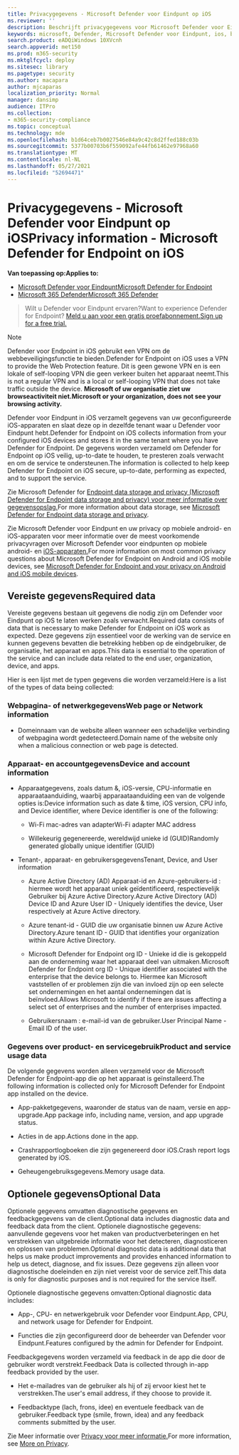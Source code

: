 ```yaml
---
title: Privacygegevens - Microsoft Defender voor Eindpunt op iOS
ms.reviewer: ''
description: Beschrijft privacygegevens voor Microsoft Defender voor Eindpunt in iOS
keywords: microsoft, Defender, Microsoft Defender voor Eindpunt, ios, beleid, overzicht
search.product: eADQiWindows 10XVcnh
search.appverid: met150
ms.prod: m365-security
ms.mktglfcycl: deploy
ms.sitesec: library
ms.pagetype: security
ms.author: macapara
author: mjcaparas
localization_priority: Normal
manager: dansimp
audience: ITPro
ms.collection:
- m365-security-compliance
ms.topic: conceptual
ms.technology: mde
ms.openlocfilehash: b1d64ceb7b0027546e84a9c42c8d2ffed188c03b
ms.sourcegitcommit: 5377b00703b6f559092afe44fb61462e97968a60
ms.translationtype: MT
ms.contentlocale: nl-NL
ms.lasthandoff: 05/27/2021
ms.locfileid: "52694471"
---
```

# <a name="privacy-information---microsoft-defender-for-endpoint-on-ios"></a><span data-ttu-id="d2e6f-104">Privacygegevens - Microsoft Defender voor Eindpunt op iOS</span><span class="sxs-lookup"><span data-stu-id="d2e6f-104">Privacy information - Microsoft Defender for Endpoint on iOS</span></span>

<span data-ttu-id="d2e6f-105">**Van toepassing op:**</span><span class="sxs-lookup"><span data-stu-id="d2e6f-105">**Applies to:**</span></span>
- [<span data-ttu-id="d2e6f-106">Microsoft Defender voor Eindpunt</span><span class="sxs-lookup"><span data-stu-id="d2e6f-106">Microsoft Defender for Endpoint</span></span>](https://go.microsoft.com/fwlink/p/?linkid=2154037)
- [<span data-ttu-id="d2e6f-107">Microsoft 365 Defender</span><span class="sxs-lookup"><span data-stu-id="d2e6f-107">Microsoft 365 Defender</span></span>](https://go.microsoft.com/fwlink/?linkid=2118804)

> <span data-ttu-id="d2e6f-108">Wilt u Defender voor Eindpunt ervaren?</span><span class="sxs-lookup"><span data-stu-id="d2e6f-108">Want to experience Defender for Endpoint?</span></span> [<span data-ttu-id="d2e6f-109">Meld u aan voor een gratis proefabonnement.</span><span class="sxs-lookup"><span data-stu-id="d2e6f-109">Sign up for a free trial.</span></span>](https://www.microsoft.com/microsoft-365/windows/microsoft-defender-atp?ocid=docs-wdatp-investigateip-abovefoldlink)

> [!NOTE]
> <span data-ttu-id="d2e6f-110">Defender voor Endpoint in iOS gebruikt een VPN om de webbeveiligingsfunctie te bieden.</span><span class="sxs-lookup"><span data-stu-id="d2e6f-110">Defender for Endpoint on iOS uses a VPN to provide the Web Protection feature.</span></span> <span data-ttu-id="d2e6f-111">Dit is geen gewone VPN en is een lokale of self-looping VPN die geen verkeer buiten het apparaat neemt.</span><span class="sxs-lookup"><span data-stu-id="d2e6f-111">This is not a regular VPN and is a local or self-looping VPN that does not take traffic outside the device.</span></span> <span data-ttu-id="d2e6f-112">**Microsoft of uw organisatie ziet uw browseactiviteit niet.**</span><span class="sxs-lookup"><span data-stu-id="d2e6f-112">**Microsoft or your organization, does not see your browsing activity.**</span></span>

<span data-ttu-id="d2e6f-113">Defender voor Eindpunt in iOS verzamelt gegevens van uw geconfigureerde iOS-apparaten en slaat deze op in dezelfde tenant waar u Defender voor Eindpunt hebt.</span><span class="sxs-lookup"><span data-stu-id="d2e6f-113">Defender for Endpoint on iOS collects information from your configured iOS devices and stores it in the same tenant where you have Defender for Endpoint.</span></span> <span data-ttu-id="d2e6f-114">De gegevens worden verzameld om Defender for Endpoint op iOS veilig, up-to-date te houden, te presteren zoals verwacht en om de service te ondersteunen.</span><span class="sxs-lookup"><span data-stu-id="d2e6f-114">The information is collected to help keep Defender for Endpoint on iOS secure, up-to-date, performing as expected, and to support the service.</span></span>

<span data-ttu-id="d2e6f-115">Zie Microsoft Defender for [Endpoint data storage and privacy (Microsoft Defender for Endpoint data storage and privacy) voor meer informatie over gegevensopslag.](data-storage-privacy.md)</span><span class="sxs-lookup"><span data-stu-id="d2e6f-115">For more information about data storage, see [Microsoft Defender for Endpoint data storage and privacy](data-storage-privacy.md).</span></span>


<span data-ttu-id="d2e6f-116">Zie Microsoft Defender voor Eindpunt en uw privacy op mobiele android- en iOS-apparaten voor meer informatie over de meest voorkomende privacyvragen over Microsoft Defender voor eindpunten op mobiele android- en [iOS-apparaten.](https://support.microsoft.com/topic/microsoft-defender-for-endpoint-and-your-privacy-on-android-and-ios-mobile-devices-4109bc54-8ec5-4433-9c33-d359b75ac22a)</span><span class="sxs-lookup"><span data-stu-id="d2e6f-116">For more information on most common privacy questions about Microsoft Defender for Endpoint on Android and iOS mobile devices, see [Microsoft Defender for Endpoint and your privacy on Android and iOS mobile devices](https://support.microsoft.com/topic/microsoft-defender-for-endpoint-and-your-privacy-on-android-and-ios-mobile-devices-4109bc54-8ec5-4433-9c33-d359b75ac22a).</span></span>

## <a name="required-data"></a><span data-ttu-id="d2e6f-117">Vereiste gegevens</span><span class="sxs-lookup"><span data-stu-id="d2e6f-117">Required data</span></span> 

<span data-ttu-id="d2e6f-118">Vereiste gegevens bestaan uit gegevens die nodig zijn om Defender voor Eindpunt op iOS te laten werken zoals verwacht.</span><span class="sxs-lookup"><span data-stu-id="d2e6f-118">Required data consists of data that is necessary to make Defender for Endpoint on iOS work as expected.</span></span> <span data-ttu-id="d2e6f-119">Deze gegevens zijn essentieel voor de werking van de service en kunnen gegevens bevatten die betrekking hebben op de eindgebruiker, de organisatie, het apparaat en apps.</span><span class="sxs-lookup"><span data-stu-id="d2e6f-119">This data is essential to the operation of the service and can include data related to the end user, organization, device, and apps.</span></span> 

<span data-ttu-id="d2e6f-120">Hier is een lijst met de typen gegevens die worden verzameld:</span><span class="sxs-lookup"><span data-stu-id="d2e6f-120">Here is a list of the types of data being collected:</span></span> 

### <a name="web-page-or-network-information"></a><span data-ttu-id="d2e6f-121">Webpagina- of netwerkgegevens</span><span class="sxs-lookup"><span data-stu-id="d2e6f-121">Web page or Network information</span></span> 

- <span data-ttu-id="d2e6f-122">Domeinnaam van de website alleen wanneer een schadelijke verbinding of webpagina wordt gedetecteerd.</span><span class="sxs-lookup"><span data-stu-id="d2e6f-122">Domain name of the website only when a malicious connection or web page is detected.</span></span> 

### <a name="device-and-account-information"></a><span data-ttu-id="d2e6f-123">Apparaat- en accountgegevens</span><span class="sxs-lookup"><span data-stu-id="d2e6f-123">Device and account information</span></span> 

- <span data-ttu-id="d2e6f-124">Apparaatgegevens, zoals datum &, iOS-versie, CPU-informatie en apparaataanduiding, waarbij apparaataanduiding een van de volgende opties is:</span><span class="sxs-lookup"><span data-stu-id="d2e6f-124">Device information such as date & time, iOS version, CPU info, and Device identifier, where Device identifier is one of the following:</span></span> 

    - <span data-ttu-id="d2e6f-125">Wi-Fi mac-adres van adapter</span><span class="sxs-lookup"><span data-stu-id="d2e6f-125">Wi-Fi adapter MAC address</span></span> 

    - <span data-ttu-id="d2e6f-126">Willekeurig gegenereerde, wereldwijd unieke id (GUID)</span><span class="sxs-lookup"><span data-stu-id="d2e6f-126">Randomly generated globally unique identifier (GUID)</span></span> 

- <span data-ttu-id="d2e6f-127">Tenant-, apparaat- en gebruikersgegevens</span><span class="sxs-lookup"><span data-stu-id="d2e6f-127">Tenant, Device, and User information</span></span> 

    - <span data-ttu-id="d2e6f-128">Azure Active Directory (AD) Apparaat-id en Azure-gebruikers-id : hiermee wordt het apparaat uniek geïdentificeerd, respectievelijk Gebruiker bij Azure Active Directory.</span><span class="sxs-lookup"><span data-stu-id="d2e6f-128">Azure Active Directory (AD) Device ID and Azure User ID - Uniquely identifies the device, User respectively at Azure Active directory.</span></span> 

    - <span data-ttu-id="d2e6f-129">Azure tenant-id - GUID die uw organisatie binnen uw Azure Active Directory.</span><span class="sxs-lookup"><span data-stu-id="d2e6f-129">Azure tenant ID - GUID that identifies your organization within Azure Active Directory.</span></span> 

    - <span data-ttu-id="d2e6f-130">Microsoft Defender for Endpoint org ID - Unieke id die is gekoppeld aan de onderneming waar het apparaat deel van uitmaken.</span><span class="sxs-lookup"><span data-stu-id="d2e6f-130">Microsoft Defender for Endpoint org ID - Unique identifier associated with the enterprise that the device belongs to.</span></span> <span data-ttu-id="d2e6f-131">Hiermee kan Microsoft vaststellen of er problemen zijn die van invloed zijn op een selecte set ondernemingen en het aantal ondernemingen dat is beïnvloed.</span><span class="sxs-lookup"><span data-stu-id="d2e6f-131">Allows Microsoft to identify if there are issues affecting a select set of enterprises and the number of enterprises impacted.</span></span> 

    - <span data-ttu-id="d2e6f-132">Gebruikersnaam : e-mail-id van de gebruiker.</span><span class="sxs-lookup"><span data-stu-id="d2e6f-132">User Principal Name - Email ID of the user.</span></span> 

### <a name="product-and-service-usage-data"></a><span data-ttu-id="d2e6f-133">Gegevens over product- en servicegebruik</span><span class="sxs-lookup"><span data-stu-id="d2e6f-133">Product and service usage data</span></span> 

<span data-ttu-id="d2e6f-134">De volgende gegevens worden alleen verzameld voor de Microsoft Defender for Endpoint-app die op het apparaat is geïnstalleerd.</span><span class="sxs-lookup"><span data-stu-id="d2e6f-134">The following information is collected only for Microsoft Defender for Endpoint app installed on the device.</span></span> 

- <span data-ttu-id="d2e6f-135">App-pakketgegevens, waaronder de status van de naam, versie en app-upgrade.</span><span class="sxs-lookup"><span data-stu-id="d2e6f-135">App package info, including name, version, and app upgrade status.</span></span> 

- <span data-ttu-id="d2e6f-136">Acties in de app.</span><span class="sxs-lookup"><span data-stu-id="d2e6f-136">Actions done in the app.</span></span> 

- <span data-ttu-id="d2e6f-137">Crashrapportlogboeken die zijn gegenereerd door iOS.</span><span class="sxs-lookup"><span data-stu-id="d2e6f-137">Crash report logs generated by iOS.</span></span> 

- <span data-ttu-id="d2e6f-138">Geheugengebruiksgegevens.</span><span class="sxs-lookup"><span data-stu-id="d2e6f-138">Memory usage data.</span></span> 

## <a name="optional-data"></a><span data-ttu-id="d2e6f-139">Optionele gegevens</span><span class="sxs-lookup"><span data-stu-id="d2e6f-139">Optional Data</span></span> 

<span data-ttu-id="d2e6f-140">Optionele gegevens omvatten diagnostische gegevens en feedbackgegevens van de client.</span><span class="sxs-lookup"><span data-stu-id="d2e6f-140">Optional data includes diagnostic data and feedback data from the client.</span></span> <span data-ttu-id="d2e6f-141">Optionele diagnostische gegevens: aanvullende gegevens voor het maken van productverbeteringen en het verstrekken van uitgebreide informatie voor het detecteren, diagnosticeren en oplossen van problemen.</span><span class="sxs-lookup"><span data-stu-id="d2e6f-141">Optional diagnostic data is additional data that helps us make product improvements and provides enhanced information to help us detect, diagnose, and fix issues.</span></span> <span data-ttu-id="d2e6f-142">Deze gegevens zijn alleen voor diagnostische doeleinden en zijn niet vereist voor de service zelf.</span><span class="sxs-lookup"><span data-stu-id="d2e6f-142">This data is only for diagnostic purposes and is not required for the service itself.</span></span> 

<span data-ttu-id="d2e6f-143">Optionele diagnostische gegevens omvatten:</span><span class="sxs-lookup"><span data-stu-id="d2e6f-143">Optional diagnostic data includes:</span></span> 

- <span data-ttu-id="d2e6f-144">App-, CPU- en netwerkgebruik voor Defender voor Eindpunt.</span><span class="sxs-lookup"><span data-stu-id="d2e6f-144">App, CPU, and network usage for Defender for Endpoint.</span></span> 

- <span data-ttu-id="d2e6f-145">Functies die zijn geconfigureerd door de beheerder van Defender voor Eindpunt.</span><span class="sxs-lookup"><span data-stu-id="d2e6f-145">Features configured by the admin for Defender for Endpoint.</span></span> 

<span data-ttu-id="d2e6f-146">Feedbackgegevens worden verzameld via feedback in de app die door de gebruiker wordt verstrekt.</span><span class="sxs-lookup"><span data-stu-id="d2e6f-146">Feedback Data is collected through in-app feedback provided by the user.</span></span> 

- <span data-ttu-id="d2e6f-147">Het e-mailadres van de gebruiker als hij of zij ervoor kiest het te verstrekken.</span><span class="sxs-lookup"><span data-stu-id="d2e6f-147">The user's email address, if they choose to provide it.</span></span>

- <span data-ttu-id="d2e6f-148">Feedbacktype (lach, frons, idee) en eventuele feedback van de gebruiker.</span><span class="sxs-lookup"><span data-stu-id="d2e6f-148">Feedback type (smile, frown, idea) and any feedback comments submitted by the user.</span></span> 

<span data-ttu-id="d2e6f-149">Zie Meer informatie over [Privacy voor meer informatie.](https://aka.ms/mdatpiosprivacystatement)</span><span class="sxs-lookup"><span data-stu-id="d2e6f-149">For more information, see [More on Privacy](https://aka.ms/mdatpiosprivacystatement).</span></span>


